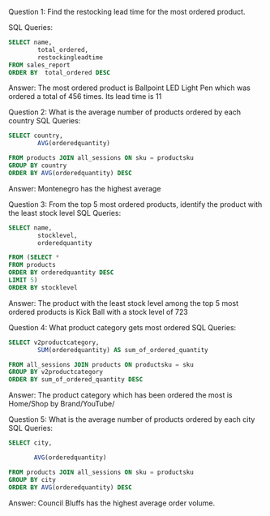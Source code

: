 Question 1: 
Find the restocking lead time for the most ordered product.

SQL Queries:
```SQL
SELECT name,
		total_ordered,
		restockingleadtime
FROM sales_report
ORDER BY  total_ordered DESC
```
Answer: 
The most ordered product is Ballpoint LED Light Pen which was ordered a total of 456 times. Its lead time is 11


Question 2: 
What is the average number of products ordered by each country
SQL Queries:
```SQL
SELECT country,
        AVG(orderedquantity)

FROM products JOIN all_sessions ON sku = productsku
GROUP BY country
ORDER BY AVG(orderedquantity) DESC
```
Answer:
Montenegro has the highest average


Question 3: 
From the top 5 most ordered products, identify the product with the least stock level
SQL Queries:
```SQL
SELECT name,
		stocklevel,
		orderedquantity

FROM (SELECT * 
FROM products 
ORDER BY orderedquantity DESC 
LIMIT 5)
ORDER BY stocklevel
```
Answer:
The product with the least stock level among the top 5 most ordered products is Kick Ball with a stock level of 723


Question 4: 
What product category gets most ordered
SQL Queries:
```SQL
SELECT v2productcategory,
		SUM(orderedquantity) AS sum_of_ordered_quantity

FROM all_sessions JOIN products ON productsku = sku
GROUP BY v2productcategory
ORDER BY sum_of_ordered_quantity DESC
```
Answer:
The product category which has been ordered the most is Home/Shop by Brand/YouTube/


Question 5: 
What is the average number of products ordered by each city
SQL Queries:
```SQL
SELECT city,

	   AVG(orderedquantity)

FROM products JOIN all_sessions ON sku = productsku
GROUP BY city
ORDER BY AVG(orderedquantity) DESC
```
Answer:
Council Bluffs has the highest average order volume.
